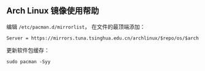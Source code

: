 ## Arch Linux 镜像使用帮助

编辑 `/etc/pacman.d/mirrorlist`， 在文件的最顶端添加：

```
Server = https://mirrors.tuna.tsinghua.edu.cn/archlinux/$repo/os/$arch
```

更新软件包缓存：

```
sudo pacman -Syy
```